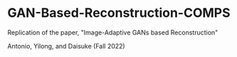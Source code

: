 # GAN-Based-Reconstruction-COMPS

Replication of the paper, "Image-Adaptive GANs based Reconstruction"

Antonio, Yilong, and Daisuke (Fall 2022)
